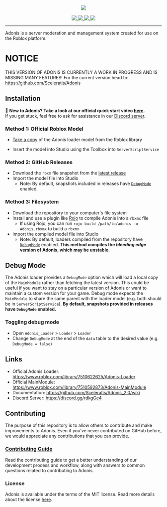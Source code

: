 <div align="center">
    <img src="https://images-ext-2.discordapp.net/external/aIBRjVfZJAGn2awfso3GY3kadhMQlVupqLEwnKGD3OE/https/repository-images.githubusercontent.com/55325103/2bed6800-bfef-11eb-835b-99b981918623?width=300&height=260"/>
    <div>&nbsp;</div>
    <a href="https://www.roblox.com/library/7510622625/">
        <img src="https://img.shields.io/static/v1?label=roblox&message=model&color=blue&logo=roblox&logoColor=white"/>
    </a>
    <a href="https://github.com/Sceleratis/Adonis/blob/master/LICENSE">
        <img src="https://img.shields.io/github/license/Sceleratis/Adonis"/>
    </a>
    <a href="https://github.com/Sceleratis/Adonis/releases">
        <img src="https://img.shields.io/github/v/release/Sceleratis/Adonis?label=version"/>
    </a>
    <a href="https://discord.gg/rdkgGc4">
        <img src="https://img.shields.io/discord/81902207070380032?label=discord&logo=discord&logoColor=white"/>
    </a>
</div>
<hr/>

Adonis is a server moderation and management system created for use on the Roblox platform.

# NOTICE
THIS VERSION OF ADONIS IS CURRENTLY A WORK IN PROGRESS AND IS MISSING MANY FEATURES! For the current version head to: https://github.com/Sceleratis/Adonis

## Installation

📢 **New to Adonis? Take a look at our official quick start video [here](https://youtu.be/1f9x9gdxLjw).**
<br>If you get stuck, feel free to ask for assistance in our [Discord server](https://discord.gg/rdkgGc4).

### Method 1: Official Roblox Model

* [Take a copy](https://www.roblox.com/library/7510622625/) of the Adonis loader model from the Roblox library

* Insert the model into Studio using the Toolbox into `ServerScriptService`

### Method 2: GitHub Releases

* Download the `rbxm` file snapshot from the [latest release](https://github.com/Sceleratis/Adonis/releases/latest)
* Import the model file into Studio
  * Note: By default, snapshots included in releases have <a href="#debug-mode">`DebugMode`</a> enabled.

### Method 3: Filesystem

* Download the repository to your computer's file system
* Install and use a plugin like [Rojo](https://rojo.space/) to compile Adonis into a `rbxmx` file
  * If using Rojo, you can run `rojo build /path/to/adonis -o Adonis.rbxmx` to build a `rbxmx`
* Import the compiled model file into Studio
  * Note: By default, loaders compiled from the repository have <a href="#debug-mode">`DebugMode`</a> enabled. **This method compiles the _bleeding edge_ version of Adonis, which may be unstable.**

## Debug Mode

The Adonis loader provides a `DebugMode` option which will load a local copy of the `MainModule` rather than fetching the latest version. This could be useful if you want to stay on a particular version of Adonis or want to maintain a custom version for your game. Debug mode expects the `MainModule` to share the same parent with the loader model (e.g. both should be in `ServerScriptService`). **By default, snapshots provided in  releases have `DebugMode` enabled.**

### Toggling debug mode

* Open `Adonis_Loader` > `Loader` > `Loader`
* Change `DebugMode` at the end of the `data` table to the desired value (e.g. `DebugMode = false`)

## Links
* Official Adonis Loader: https://www.roblox.com/library/7510622625/Adonis-Loader
* Official MainModule: https://www.roblox.com/library/7510592873/Adonis-MainModule
* Documentation: https://github.com/Sceleratis/Adonis_2.0/wiki
* Discord Server: https://discord.gg/rdkgGc4

## Contributing

The purpose of this repository is to allow others to contribute and make improvements to Adonis. Even if you've never contributed on GitHub before, we would appreciate any contributions that you can provide.

### [Contributing Guide](https://github.com/Sceleratis/Adonis/blob/master/CONTRIBUTING.md)

Read the contributing guide to get a better understanding of our development process and workflow, along with answers to common questions related to contributing to Adonis.

### License

Adonis is available under the terms of the MIT license. Read more details about the license [here](https://github.com/Sceleratis/Adonis/blob/master/LICENSE).
